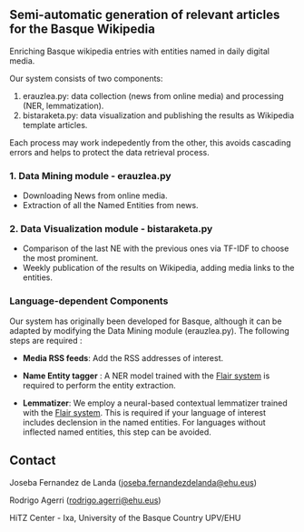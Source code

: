 ## Semi-automatic generation of relevant articles for the Basque Wikipedia


Enriching Basque wikipedia entries with entities named in daily digital media.

Our system consists of two components:

1. erauzlea.py: data collection (news from online media) and processing (NER, lemmatization).
2. bistaraketa.py: data visualization and publishing the results as Wikipedia template articles.

Each process may work indepedently from the other, this avoids cascading errors and helps to protect the data retrieval process.

### 1. Data Mining module - erauzlea.py

+ Downloading News from online media.
+ Extraction of all the Named Entities from news. 

### 2. Data Visualization module - bistaraketa.py

+ Comparison of the last NE with the previous ones via TF-IDF to choose the most prominent.
+ Weekly publication of the results on Wikipedia, adding media links to the entities.

### Language-dependent Components

Our system has originally been developed for Basque, although it can be adapted by modifying the Data Mining module (erauzlea.py). The following steps are required :  

+ **Media RSS feeds**: Add the RSS addresses of interest.

+ **Name Entity tagger** : A NER model trained with the [Flair system](https://github.com/flairNLP/flair) is required to perform the entity extraction.
+ **Lemmatizer**: We employ a neural-based contextual lemmatizer trained with the [Flair system](https://github.com/flairNLP/flair). This is required if your language of interest includes declension in the named entities. For languages without inflected named entities, this step can be avoided.

## Contact

Joseba Fernandez de Landa (joseba.fernandezdelanda@ehu.eus)

Rodrigo Agerri (rodrigo.agerri@ehu.eus)

HiTZ Center - Ixa, University of the Basque Country UPV/EHU
